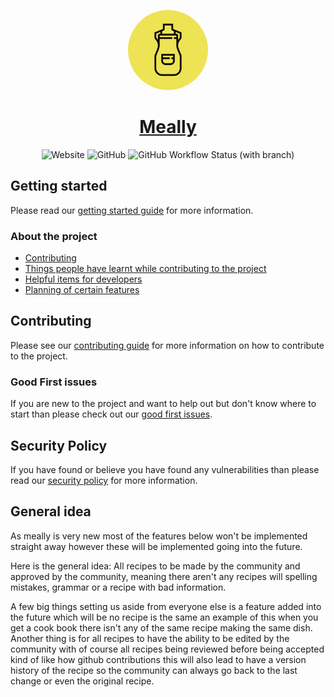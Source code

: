 <p align="center">
  <a href="https://www.meally.com.au/">
    <img src="./public/icons/maskable_icons/maskable_icon_x128.png" style="border-radius: 9999px" height="128">
    <h1 align="center">Meally</h1>
  </a>
</p>

<p align="center">
    <img alt="Website" src="https://img.shields.io/website?down_color=red&down_message=Offline&label=Website&up_message=Online&url=https%3A%2F%2Fwww.meally.com.au">
    <img alt="GitHub" src="https://img.shields.io/github/license/eirfire/meally?color=blue">
    <img alt="GitHub Workflow Status (with branch)" src="https://img.shields.io/github/actions/workflow/status/eirfire/meally/intergrate.yml?branch=master">
</p>

## Getting started
Please read our [getting started guide](./GETTING_STARTED.md) for more information.

### About the project
- [Contributing](./CONTRIBUTING.md)
- [Things people have learnt while contributing to the project](./about_the_project/things_learnt/)
- [Helpful items for developers](./about_the_project/Helpful_items.md)
- [Planning of certain features](./about_the_project/Planning.md)

## Contributing
Please see our [contributing guide](./CONTRIBUTING.md) for more information on how to contribute to the project.

### Good First issues
If you are new to the project and want to help out but don't know where to start than please check out our [good first issues](https://github.com/Eirfire/Meally/issues?q=is%3Aopen+is%3Aissue+label%3A%22good+first+issue%22).

## Security Policy
If you have found or believe you have found any vulnerabilities than please read our [security policy](./SECURITY.md) for more information.



## General idea
As meally is very new most of the features below won't be implemented straight away however these will be implemented going into the future. 

Here is the general idea: All recipes to be made by the community and approved by the community, meaning there aren't any recipes will spelling mistakes, grammar or a recipe with bad information.

A few big things setting us aside from everyone else is a feature added into the future which will be no recipe is the same an example of this when you get a cook book there isn't any of the same recipe making the same dish. Another thing is for all recipes to have the ability to be edited by the community with of course all recipes being reviewed before being accepted kind of like how github contributions this will also lead to have a version history of the recipe so the community can always go back to the last change or even the original recipe. 


